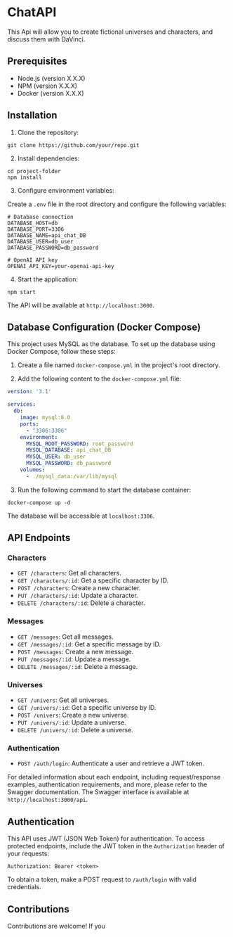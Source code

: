 
# ChatAPI

This Api will allow you to create fictional universes and characters, and discuss them with DaVinci.

## Prerequisites

- Node.js (version X.X.X)
- NPM (version X.X.X)
- Docker (version X.X.X)

## Installation

1. Clone the repository:

```shell
git clone https://github.com/your/repo.git
```

2. Install dependencies:

```shell
cd project-folder
npm install
```

3. Configure environment variables:

Create a `.env` file in the root directory and configure the following variables:

```shell
# Database connection
DATABASE_HOST=db
DATABASE_PORT=3306
DATABASE_NAME=api_chat_DB
DATABASE_USER=db_user
DATABASE_PASSWORD=db_password

# OpenAI API key
OPENAI_API_KEY=your-openai-api-key
```

4. Start the application:

```shell
npm start
```

The API will be available at `http://localhost:3000`.

## Database Configuration (Docker Compose)

This project uses MySQL as the database. To set up the database using Docker Compose, follow these steps:

1. Create a file named `docker-compose.yml` in the project's root directory.

2. Add the following content to the `docker-compose.yml` file:

```yaml
version: '3.1'

services:
  db:
    image: mysql:8.0
    ports:
      - "3306:3306"
    environment:
      MYSQL_ROOT_PASSWORD: root_password
      MYSQL_DATABASE: api_chat_DB
      MYSQL_USER: db_user
      MYSQL_PASSWORD: db_password
    volumes:
      - ./mysql_data:/var/lib/mysql
```

3. Run the following command to start the database container:

```shell
docker-compose up -d
```

The database will be accessible at `localhost:3306`.

## API Endpoints

### Characters

- `GET /characters`: Get all characters.
- `GET /characters/:id`: Get a specific character by ID.
- `POST /characters`: Create a new character.
- `PUT /characters/:id`: Update a character.
- `DELETE /characters/:id`: Delete a character.

### Messages

- `GET /messages`: Get all messages.
- `GET /messages/:id`: Get a specific message by ID.
- `POST /messages`: Create a new message.
- `PUT /messages/:id`: Update a message.
- `DELETE /messages/:id`: Delete a message.

### Universes

- `GET /univers`: Get all universes.
- `GET /univers/:id`: Get a specific universe by ID.
- `POST /univers`: Create a new universe.
- `PUT /univers/:id`: Update a universe.
- `DELETE /univers/:id`: Delete a universe.

### Authentication

- `POST /auth/login`: Authenticate a user and retrieve a JWT token.

For detailed information about each endpoint, including request/response examples, authentication requirements, and more, please refer to the Swagger documentation. The Swagger interface is available at `http://localhost:3000/api`.

## Authentication

This API uses JWT (JSON Web Token) for authentication. To access protected endpoints, include the JWT token in the `Authorization` header of your requests:

```
Authorization: Bearer <token>
```

To obtain a token, make a POST request to `/auth/login` with valid credentials.

## Contributions

Contributions are welcome! If you